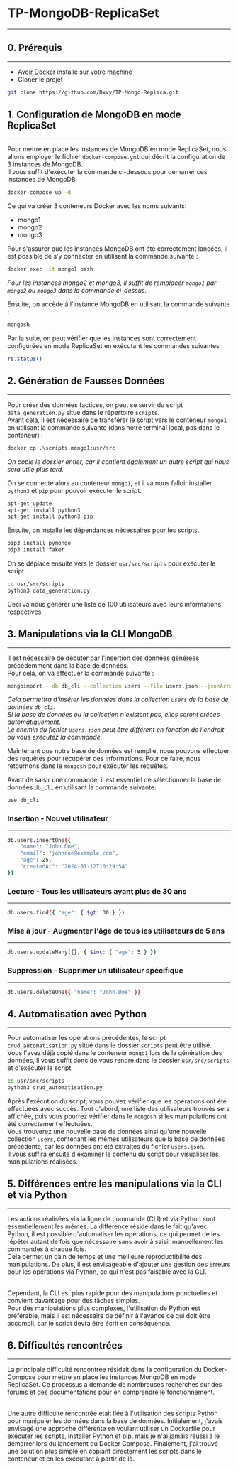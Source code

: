 # TP-MongoDB-ReplicaSet

___

## 0. Prérequis

___

- Avoir [Docker](https://docs.docker.com/get-docker/) installé sur votre machine
- Cloner le projet

```bash
git clone https://github.com/Dxvy/TP-Mongo-Replica.git
```

## 1. Configuration de MongoDB en mode ReplicaSet

___

Pour mettre en place les instances de MongoDB en mode ReplicaSet, nous allons employer le fichier `docker-compose.yml` qui décrit la configuration de 3 instances de MongoDB. 
<br> Il vous suffit d'exécuter la commande ci-dessous pour démarrer ces instances de MongoDB.
```bash
docker-compose up -d
```

Ce qui va créer 3 conteneurs Docker avec les noms suivants:

- mongo1
- mongo2
- mongo3

Pour s'assurer que les instances MongoDB ont été correctement lancées, il est possible de s'y connecter en utilisant la commande suivante :
```bash
docker exec -it mongo1 bash
```

_Pour les instances mongo2 et mongo3, il suffit de remplacer `mongo1` par `mongo2` ou `mongo3` dans la commande
ci-dessus._

Ensuite, on accède à l'instance MongoDB en utilisant la commande suivante :
```bash
mongosh
```

Par la suite, on peut vérifier que les instances sont correctement configurées en mode ReplicaSet en exécutant les commandes suivantes :

```bash
rs.status()
```

## 2. Génération de Fausses Données

___

Pour créer des données factices, on peut se servir du script `data_generation.py` situé dans le répertoire `scripts`. 
<br> Avant cela, il est nécessaire de transférer le script vers le conteneur `mongo1` en utilisant la commande suivante (dans notre terminal local, pas dans le conteneur) :

```bash
docker cp .\scripts mongo1:usr/src
```

_On copie le dossier entier, car il contient également un autre script qui nous sera utile plus tard._

On se connecte alors au conteneur `mongo1`, et il va nous falloir installer `python3` et `pip` pour pouvoir exécuter le
script.

```bash
apt-get update
apt-get install python3
apt-get install python3-pip
```

Ensuite, on installe les dépendances nécessaires pour les scripts.

```bash
pip3 install pymongo
pip3 install faker
```

On se déplace ensuite vers le dossier `usr/src/scripts` pour exécuter le script.

```bash
cd usr/src/scripts
python3 data_generation.py
```

Ceci va nous générer une liste de 100 utilisateurs avec leurs informations respectives.

## 3. Manipulations via la CLI MongoDB

___

Il est nécessaire de débuter par l'insertion des données générées précédemment dans la base de données.
<br>Pour cela, on va effectuer la commande suivante :

```bash
mongoimport --db db_cli --collection users --file users.json --jsonArray
```

_Cela permettra d'insérer les données dans la collection `users` de la base de données `db_cli`. 
<br>Si la base de données ou la collection n'existent pas, elles seront créées automatiquement. 
<br>Le chemin du fichier `users.json` peut être différent en fonction de l'endroit où vous exécutez la commande._

Maintenant que notre base de données est remplie, nous pouvons effectuer des requêtes pour récupérer des informations. Pour ce faire, nous retournons dans le `mongosh` pour exécuter les requêtes.

Avant de saisir une commande, il est essentiel de sélectionner la base de données `db_cli` en utilisant la commande suivante:

```bash
use db_cli
```

### Insertion - Nouvel utilisateur

___

```bash
db.users.insertOne({
    "name": "John Doe",
    "email": "johndoe@example.com",
    "age": 25,
    "createdAt": "2024-01-12T10:29:54"
})
```

### Lecture - Tous les utilisateurs ayant plus de 30 ans

___

```bash
db.users.find({ "age": { $gt: 30 } })
```

### Mise à jour - Augmenter l'âge de tous les utilisateurs de 5 ans

___

```bash
db.users.updateMany({}, { $inc: { "age": 5 } })
```

### Suppression - Supprimer un utilisateur spécifique

___

```bash
db.users.deleteOne({ "name": "John Doe" })
```

## 4. Automatisation avec Python

___

Pour automatiser les opérations précédentes, le script `crud_automatisation.py` situé dans le dossier `scripts` peut être utilisé. 
<br>Vous l'avez déjà copié dans le conteneur `mongo1` lors de la génération des données, il vous suffit donc de vous rendre dans le dossier `usr/src/scripts` et d'exécuter le script.

```bash
cd usr/src/scripts
python3 crud_automatisation.py
```

Après l'exécution du script, vous pouvez vérifier que les opérations ont été effectuées avec succès. Tout d'abord, une liste des utilisateurs trouvés sera affichée, puis vous pourrez 
vérifier dans le `mongosh` si les manipulations ont été correctement effectuées. <br>Vous trouverez une nouvelle base de données ainsi qu'une nouvelle collection `users`, contenant les mêmes utilisateurs 
que la base de données précédente, car les données ont été extraites du fichier `users.json`. <br>Il vous suffira ensuite d'examiner le contenu du script pour visualiser les manipulations réalisées.

## 5. Différences entre les manipulations via la CLI et via Python

___

Les actions réalisées via la ligne de commande (CLI) et via Python sont essentiellement les mêmes. La différence réside dans le fait qu'avec Python, il est possible d'automatiser les opérations, 
ce qui permet de les répéter autant de fois que nécessaire sans avoir à saisir manuellement les commandes à chaque fois. <br> Cela permet un gain de temps et une meilleure reproductibilité des manipulations. 
De plus, il est envisageable d'ajouter une gestion des erreurs pour les opérations via Python, ce qui n'est pas faisable avec la CLI. 

<br> Cependant, la CLI est plus rapide pour des manipulations ponctuelles et convient davantage pour des tâches simples. <br> Pour des manipulations plus complexes, l'utilisation de Python est préférable, 
mais il est nécessaire de définir à l'avance ce qui doit être accompli, car le script devra être écrit en conséquence.

## 6. Difficultés rencontrées

___

La principale difficulté rencontrée résidait dans la configuration du Docker-Compose pour mettre en place les instances MongoDB en mode ReplicaSet. Ce processus a demandé de nombreuses recherches sur des 
forums et des documentations pour en comprendre le fonctionnement. 

<br> Une autre difficulté rencontrée était liée à l'utilisation des scripts Python pour manipuler les données dans la base de données. Initialement, j'avais envisagé une approche différente en voulant utiliser 
un Dockerfile pour exécuter les scripts, installer Python et pip, mais je n'ai jamais réussi à le démarrer lors du lancement du Docker Compose. Finalement, j'ai trouvé une solution plus simple en copiant directement
les scripts dans le conteneur et en les exécutant à partir de là.